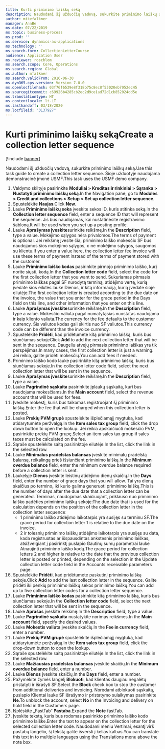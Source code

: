 ```yaml
---
title: Kurti priminimo laiškų seką
description: Naudodami šį užduočių vadovą, sukurkite priminimo laiškų seką.
author: mikefalkner
manager: AnnBe
ms.date: 07/22/2019
ms.topic: business-process
ms.prod: ''
ms.service: dynamics-ax-applications
ms.technology: ''
ms.search.form: CollectionLetterCourse
audience: Application User
ms.reviewer: roschlom
ms.search.scope: Core, Operations
ms.search.region: Global
ms.author: mfalkner
ms.search.validFrom: 2016-06-30
ms.dyn365.ops.version: Version 7.0.0
ms.openlocfilehash: 03f76f6539e8f318b75c8ec8f53020eb7052ec45
ms.sourcegitcommit: c69926b4285cb2ec2d9ce1ad72d1cb852024dd5e
ms.translationtype: HT
ms.contentlocale: lt-LT
ms.lasthandoff: 03/18/2020
ms.locfileid: "3137927"
---
```

# <a name="create-a-collection-letter-sequence"></a><span data-ttu-id="f130a-103">Kurti priminimo laiškų seką</span><span class="sxs-lookup"><span data-stu-id="f130a-103">Create a collection letter sequence</span></span>

[!include [banner](../../includes/banner.md)]

<span data-ttu-id="f130a-104">Naudodami šį užduočių vadovą, sukurkite priminimo laiškų seką.</span><span class="sxs-lookup"><span data-stu-id="f130a-104">Use this task guide to create a collection letter sequence.</span></span> <span data-ttu-id="f130a-105">Šioje užduotyje naudojama demonstracinė įmonė USMF.</span><span class="sxs-lookup"><span data-stu-id="f130a-105">This task uses the USMF demo company.</span></span>

1. <span data-ttu-id="f130a-106">Valdymo skiltyje pasirinkite **Moduliai > Kreditas ir rinkiniai > Sąranka > Nustatyti priminimo laiškų seką**.</span><span class="sxs-lookup"><span data-stu-id="f130a-106">In the Navigation pane, go to **Modules > Credit and collections > Setup > Set up collection letter sequence**.</span></span>
2. <span data-ttu-id="f130a-107">Spustelėkite **Naujas**.</span><span class="sxs-lookup"><span data-stu-id="f130a-107">Click **New**.</span></span>
3. <span data-ttu-id="f130a-108">Lauke **Priminimo laiškų seka** įveskite sekos ID, kuris atitinka seką.</span><span class="sxs-lookup"><span data-stu-id="f130a-108">In the **Collection letter sequence** field, enter a sequence ID that will represent the sequence.</span></span> <span data-ttu-id="f130a-109">Jis bus naudojamas, kai nustatinėsite registravimo šabloną.</span><span class="sxs-lookup"><span data-stu-id="f130a-109">It will be used when you set up a posting profile.</span></span>
4. <span data-ttu-id="f130a-110">Lauke **Aprašymas įveskite**surinkite reikšmę.</span><span class="sxs-lookup"><span data-stu-id="f130a-110">In the **Description** field, type a value.</span></span>  <span data-ttu-id="f130a-111">Mokėjimo sąlygos nėra privalomos.</span><span class="sxs-lookup"><span data-stu-id="f130a-111">The terms of payment is optional.</span></span> <span data-ttu-id="f130a-112">Jei reikšmę įvesite čia, priminimo laiško mokesčio SF bus naudojamos šios mokėjimo sąlygos, o ne mokėjimo sąlygos, saugomos su klientu.</span><span class="sxs-lookup"><span data-stu-id="f130a-112">If you enter a value here, the collection letter fee invoice will use these terms of payment instead of the terms of payment stored with the customer.</span></span>  
5. <span data-ttu-id="f130a-113">Lauke **Priminimo laiško kodas** pasirinkite pirmojo priminimo laiško, kurį norite siųsti, kodą.</span><span class="sxs-lookup"><span data-stu-id="f130a-113">In the **Collection letter code** field, select the code for the first collection letter that you want to send.</span></span> <span data-ttu-id="f130a-114">Sukuriamas pirmasis priminimo laiškas pagal SF nurodytą terminą, atidėjimo vertę, kurią įvedate šios eilutės lauke Dienos, ir kitą informaciją, kurią įvedate šioje eilutėje.</span><span class="sxs-lookup"><span data-stu-id="f130a-114">The first collection letter is created according to the due date on the invoice, the value that you enter for the grace period in the Days field on this line, and other information that you enter on this line.</span></span>  
6. <span data-ttu-id="f130a-115">Lauke **Aprašymas įveskite**surinkite reikšmę.</span><span class="sxs-lookup"><span data-stu-id="f130a-115">In the **Description** field, type a value.</span></span> <span data-ttu-id="f130a-116">Mokesčio valiuta pagal numatytąsias nuostatas naudojama ir kaip kliento valiuta.</span><span class="sxs-lookup"><span data-stu-id="f130a-116">The currency for the fee defaults to the customer currency.</span></span> <span data-ttu-id="f130a-117">Šis valiutos kodas gali skirtis nuo SF valiutos.</span><span class="sxs-lookup"><span data-stu-id="f130a-117">This currency code can be different than the invoice currency.</span></span>  
7. <span data-ttu-id="f130a-118">Spustelėkite **Pridėti**, kad pridėtumėte kitą priminimo laišką, kuris bus siunčiamas sekoje</span><span class="sxs-lookup"><span data-stu-id="f130a-118">Click **Add** to add the next collection letter that will be sent in the sequence.</span></span> <span data-ttu-id="f130a-119">Daugeliu atvejų pirmasis priminimo laiškas yra tik perspėjimas.</span><span class="sxs-lookup"><span data-stu-id="f130a-119">In many cases, the first collection letter is just a warning.</span></span> <span data-ttu-id="f130a-120">Jei reikia, galite pridėti mokesčių.</span><span class="sxs-lookup"><span data-stu-id="f130a-120">You can add fees if needed.</span></span>  
8. <span data-ttu-id="f130a-121">Priminimo laiško kodo lauke pasirinkite kitą priminimo laišką, kuris bus siunčiamas sekoje.</span><span class="sxs-lookup"><span data-stu-id="f130a-121">In the collection letter code field, select the next collection letter that will be sent in the sequence.</span></span>
9. <span data-ttu-id="f130a-122">Lauke **Aprašymas įveskite**surinkite reikšmę.</span><span class="sxs-lookup"><span data-stu-id="f130a-122">In the **Description** field, type a value.</span></span>
10. <span data-ttu-id="f130a-123">Lauke **Pagrindinė sąskaita** pasirinkite įplaukų sąskaitą, kuri bus naudojama mokesčiams.</span><span class="sxs-lookup"><span data-stu-id="f130a-123">In the **Main account** field, select the revenue account that will be used for fees.</span></span>
11. <span data-ttu-id="f130a-124">Įveskite mokestį, kuris bus taikomas registruojant šį priminimo laišką.</span><span class="sxs-lookup"><span data-stu-id="f130a-124">Enter the fee that will be charged when this collection letter is posted.</span></span>
12. <span data-ttu-id="f130a-125">Lauke **Prekių PVM grupė** spustelėkite išplečiamąjį mygtuką, kad atidarytumėte peržvalgą.</span><span class="sxs-lookup"><span data-stu-id="f130a-125">In the **Item sales tax group** field, click the drop down button to open the lookup.</span></span> <span data-ttu-id="f130a-126">Jei reikia apskaičiuoti mokesčio PVM, pasirinkite prekių PVM grupę.</span><span class="sxs-lookup"><span data-stu-id="f130a-126">Select an item sales tax group if sales taxes must be calculated on the fee.</span></span>  
13. <span data-ttu-id="f130a-127">Sąraše spustelėkite saitą pasirinktoje eilutėje.</span><span class="sxs-lookup"><span data-stu-id="f130a-127">In the list, click the link in the selected row.</span></span>
14. <span data-ttu-id="f130a-128">Lauke **Minimalus pradelstas balansas** įveskite minimalų pradelstą balansą, reikalingą prieš išsiunčiant priminimo laišką.</span><span class="sxs-lookup"><span data-stu-id="f130a-128">In the **Minimum overdue balance** field, enter the minimum overdue balance required before a collection letter is sent.</span></span>
15. <span data-ttu-id="f130a-129">Laukelyje **Dienos** įveskite leistinų atidėjimo dienų skaičių.</span><span class="sxs-lookup"><span data-stu-id="f130a-129">In the **Days** field, enter the number of grace days that you will allow.</span></span> <span data-ttu-id="f130a-130">Tai yra dienų skaičius po termino, iki kurio galima generuoti priminimo laišką.</span><span class="sxs-lookup"><span data-stu-id="f130a-130">This is the number of days after the due date that a collection letter can be generated.</span></span> <span data-ttu-id="f130a-131">Terminas, naudojamas skaičiuojant, priklauso nuo priminimo laiško padėties priminimo laiškų sekoje:</span><span class="sxs-lookup"><span data-stu-id="f130a-131">The due date that is used for the calculation depends on the position of the collection letter in the collection letter sequence:</span></span>
    - <span data-ttu-id="f130a-132">1 priminimo laiško atidėjimo laikotarpis yra susijęs su terminu SF.</span><span class="sxs-lookup"><span data-stu-id="f130a-132">The grace period for collection letter 1 is relative to the due date on the invoice.</span></span>
    - <span data-ttu-id="f130a-133">2 ir tolesnių priminimo laiškų atidėjimo laikotarpis yra susijęs su data, kada registruotas ar išspausdintas ankstesnis priminimo laiškas, atsižvelgiant į pasirinktį puslapio Gautinų sumų parametrai lauke Atnaujinti priminimo laiško kodą.</span><span class="sxs-lookup"><span data-stu-id="f130a-133">The grace period for collection letters 2 and higher is relative to the date that the previous collection letter is posted or printed, depending on the selection in the Update collection letter code field in the Accounts receivable parameters page.</span></span>  
16. <span data-ttu-id="f130a-134">Spustelėkite **Pridėti**, kad pridėtumėte paskutinį priminimo laišką sekoje.</span><span class="sxs-lookup"><span data-stu-id="f130a-134">Click **Add** to add the last collection letter in the sequence.</span></span> <span data-ttu-id="f130a-135">Galite pridėti iki penkių priminimo laiškų sekos priminimo laiškų.</span><span class="sxs-lookup"><span data-stu-id="f130a-135">You can add up to five collection letter codes for a collection letter sequence.</span></span>  
17. <span data-ttu-id="f130a-136">Lauke **Priminimo laiško kodas** pasirinkite kitą priminimo laišką, kuris bus siunčiamas sekoje.</span><span class="sxs-lookup"><span data-stu-id="f130a-136">In the **Collection letter code** field, select the next collection letter that will be sent in the sequence.</span></span>
18. <span data-ttu-id="f130a-137">Lauke **Aprašas** įveskite reikšmę.</span><span class="sxs-lookup"><span data-stu-id="f130a-137">In the **Description** field, type a value.</span></span>
19. <span data-ttu-id="f130a-138">Lauke **Pagrindinė sąskaita** nustatykite norimas reikšmes.</span><span class="sxs-lookup"><span data-stu-id="f130a-138">In the **Main account** field, specify the desired values.</span></span>
20. <span data-ttu-id="f130a-139">Lauke **Mokestis valiuta** įveskite skaičių.</span><span class="sxs-lookup"><span data-stu-id="f130a-139">In the **Fee in currency** field, enter a number.</span></span>
21. <span data-ttu-id="f130a-140">Lauke **Prekių PVM grupė** spustelėkite išplečiamąjį mygtuką, kad atidarytumėte peržvalgą.</span><span class="sxs-lookup"><span data-stu-id="f130a-140">In the **Item sales tax group** field, click the drop-down button to open the lookup.</span></span>
22. <span data-ttu-id="f130a-141">Sąraše spustelėkite saitą pasirinktoje eilutėje.</span><span class="sxs-lookup"><span data-stu-id="f130a-141">In the list, click the link in the selected row.</span></span>
23. <span data-ttu-id="f130a-142">Lauke **Mažiausias pradelstas balansas** įveskite skaičių.</span><span class="sxs-lookup"><span data-stu-id="f130a-142">In the **Minimum overdue balance** field, enter a number.</span></span>
24. <span data-ttu-id="f130a-143">Lauke **Dienos** įveskite skaičių.</span><span class="sxs-lookup"><span data-stu-id="f130a-143">In the **Days** field, enter a number.</span></span>
25. <span data-ttu-id="f130a-144">Pažymėkite žymės langelį **Blokuoti**, kad klientas daugiau negalėtų pristatyti ir išrašyti SF.</span><span class="sxs-lookup"><span data-stu-id="f130a-144">Select the **Block** check box to stop the customer from additional deliveries and invoicing.</span></span> <span data-ttu-id="f130a-145">Norėdami atblokuoti sąskaitą, puslapio Klientai lauke SF išrašymo ir pristatymo sulaikymas pasirinkite **Ne**.</span><span class="sxs-lookup"><span data-stu-id="f130a-145">To unblock the account, select **No** in the Invoicing and delivery on hold field in the Customers page.</span></span>  
26. <span data-ttu-id="f130a-146">Išplėskite „FastTab“ **Pastaba**.</span><span class="sxs-lookup"><span data-stu-id="f130a-146">Expand the **Note** fastTab.</span></span>
27. <span data-ttu-id="f130a-147">Įveskite tekstą, kuris bus rodomas pasirinkto priminimo laiško kodo priminimo laiške.</span><span class="sxs-lookup"><span data-stu-id="f130a-147">Enter the text to appear on the collection letter for the selected collection letter code.</span></span> <span data-ttu-id="f130a-148">Naudodami meniu Vertimai, esantį virš pastabų langelio, šį tekstą galite išversti į kelias kalbas.</span><span class="sxs-lookup"><span data-stu-id="f130a-148">You can translate this text in to multiple languages using the Translations menu above the note box.</span></span>  

